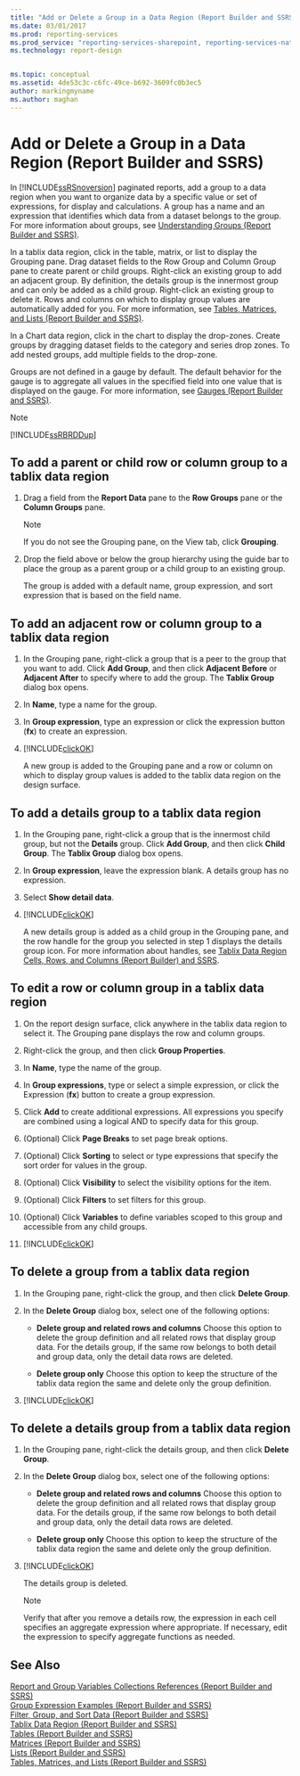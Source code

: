 ```yaml
---
title: "Add or Delete a Group in a Data Region (Report Builder and SSRS) | Microsoft Docs"
ms.date: 03/01/2017
ms.prod: reporting-services
ms.prod_service: "reporting-services-sharepoint, reporting-services-native"
ms.technology: report-design


ms.topic: conceptual
ms.assetid: 4de53c3c-c6fc-49ce-b692-3609fc0b3ec5
author: markingmyname
ms.author: maghan
---
```

# Add or Delete a Group in a Data Region (Report Builder and SSRS)
In [!INCLUDE[ssRSnoversion](../../includes/ssrsnoversion-md.md)] paginated reports, add a group to a data region when you want to organize data by a specific value or set of expressions, for display and calculations. A group has a name and an expression that identifies which data from a dataset belongs to the group. For more information about groups, see [Understanding Groups &#40;Report Builder and SSRS&#41;](../../reporting-services/report-design/understanding-groups-report-builder-and-ssrs.md).  
  
 In a tablix data region, click in the table, matrix, or list to display the Grouping pane. Drag dataset fields to the Row Group and Column Group pane to create parent or child groups. Right-click an existing group to add an adjacent group. By definition, the details group is the innermost group and can only be added as a child group. Right-click an existing group to delete it. Rows and columns on which to display group values are automatically added for you. For more information, see [Tables, Matrices, and Lists &#40;Report Builder and SSRS&#41;](../../reporting-services/report-design/tables-matrices-and-lists-report-builder-and-ssrs.md).  
  
 In a Chart data region, click in the chart to display the drop-zones. Create groups by dragging dataset fields to the category and series drop zones. To add nested groups, add multiple fields to the drop-zone.  
  
 Groups are not defined in a gauge by default. The default behavior for the gauge is to aggregate all values in the specified field into one value that is displayed on the gauge. For more information, see [Gauges &#40;Report Builder and SSRS&#41;](../../reporting-services/report-design/gauges-report-builder-and-ssrs.md).  
  
> [!NOTE]  
>  [!INCLUDE[ssRBRDDup](../../includes/ssrbrddup-md.md)]  
  
## To add a parent or child row or column group to a tablix data region  
  
1.  Drag a field from the **Report Data** pane to the **Row Groups** pane or the **Column Groups** pane.  
  
    > [!NOTE]  
    >  If you do not see the Grouping pane, on the View tab, click **Grouping**.  
  
2.  Drop the field above or below the group hierarchy using the guide bar to place the group as a parent group or a child group to an existing group.  
  
     The group is added with a default name, group expression, and sort expression that is based on the field name.  
  
## To add an adjacent row or column group to a tablix data region  
  
1.  In the Grouping pane, right-click a group that is a peer to the group that you want to add. Click **Add Group**, and then click **Adjacent Before** or **Adjacent After** to specify where to add the group. The **Tablix Group** dialog box opens.  
  
2.  In **Name**, type a name for the group.  
  
3.  In **Group expression**, type an expression or click the expression button (**fx**) to create an expression.  
  
4.  [!INCLUDE[clickOK](../../includes/clickok-md.md)]  
  
     A new group is added to the Grouping pane and a row or column on which to display group values is added to the tablix data region on the design surface.  
  
## To add a details group to a tablix data region  
  
1.  In the Grouping pane, right-click a group that is the innermost child group, but not the **Details** group. Click **Add Group**, and then click **Child Group**. The **Tablix Group** dialog box opens.  
  
2.  In **Group expression**, leave the expression blank. A details group has no expression.  
  
3.  Select **Show detail data**.  
  
4.  [!INCLUDE[clickOK](../../includes/clickok-md.md)]  
  
     A new details group is added as a child group in the Grouping pane, and the row handle for the group you selected in step 1 displays the details group icon. For more information about handles, see [Tablix Data Region Cells, Rows, and Columns &#40;Report Builder&#41; and SSRS](../../reporting-services/report-design/tablix-data-region-cells-rows-and-columns-report-builder-and-ssrs.md).  
  
## To edit a row or column group in a tablix data region  
  
1.  On the report design surface, click anywhere in the tablix data region to select it. The Grouping pane displays the row and column groups.  
  
2.  Right-click the group, and then click **Group Properties**.  
  
3.  In **Name**, type the name of the group.  
  
4.  In **Group expressions**, type or select a simple expression, or click the Expression (**fx**) button to create a group expression.  
  
5.  Click **Add** to create additional expressions. All expressions you specify are combined using a logical AND to specify data for this group.  
  
6.  (Optional) Click **Page Breaks** to set page break options.  
  
7.  (Optional) Click **Sorting** to select or type expressions that specify the sort order for values in the group.  
  
8.  (Optional) Click **Visibility** to select the visibility options for the item.  
  
9. (Optional) Click **Filters** to set filters for this group.  
  
10. (Optional) Click **Variables** to define variables scoped to this group and accessible from any child groups.  
  
11. [!INCLUDE[clickOK](../../includes/clickok-md.md)]  
  
## To delete a group from a tablix data region  
  
1.  In the Grouping pane, right-click the group, and then click **Delete Group**.  
  
2.  In the **Delete Group** dialog box, select one of the following options:  
  
    -   **Delete group and related rows and columns** Choose this option to delete the group definition and all related rows that display group data. For the details group, if the same row belongs to both detail and group data, only the detail data rows are deleted.  
  
    -   **Delete group only** Choose this option to keep the structure of the tablix data region the same and delete only the group definition.  
  
3.  [!INCLUDE[clickOK](../../includes/clickok-md.md)]  
  
## To delete a details group from a tablix data region  
  
1.  In the Grouping pane, right-click the details group, and then click **Delete Group**.  
  
2.  In the **Delete Group** dialog box, select one of the following options:  
  
    -   **Delete group and related rows and columns** Choose this option to delete the group definition and all related rows that display group data. For the details group, if the same row belongs to both detail and group data, only the detail data rows are deleted.  
  
    -   **Delete group only** Choose this option to keep the structure of the tablix data region the same and delete only the group definition.  
  
3.  [!INCLUDE[clickOK](../../includes/clickok-md.md)]  
  
     The details group is deleted.  
  
    > [!NOTE]  
    >  Verify that after you remove a details row, the expression in each cell specifies an aggregate expression where appropriate. If necessary, edit the expression to specify aggregate functions as needed.  
  
## See Also  
 [Report and Group Variables Collections References &#40;Report Builder and SSRS&#41;](../../reporting-services/report-design/built-in-collections-report-and-group-variables-references-report-builder.md)   
 [Group Expression Examples &#40;Report Builder and SSRS&#41;](../../reporting-services/report-design/group-expression-examples-report-builder-and-ssrs.md)   
 [Filter, Group, and Sort Data &#40;Report Builder and SSRS&#41;](../../reporting-services/report-design/filter-group-and-sort-data-report-builder-and-ssrs.md)   
 [Tablix Data Region &#40;Report Builder and SSRS&#41;](../../reporting-services/report-design/tablix-data-region-report-builder-and-ssrs.md)   
 [Tables &#40;Report Builder  and SSRS&#41;](../../reporting-services/report-design/tables-report-builder-and-ssrs.md)   
 [Matrices &#40;Report Builder and SSRS&#41;](../../reporting-services/report-design/create-a-matrix-report-builder-and-ssrs.md)   
 [Lists &#40;Report Builder and SSRS&#41;](../../reporting-services/report-design/create-invoices-and-forms-with-lists-report-builder-and-ssrs.md)   
 [Tables, Matrices, and Lists &#40;Report Builder and SSRS&#41;](../../reporting-services/report-design/tables-matrices-and-lists-report-builder-and-ssrs.md)  
  
  
